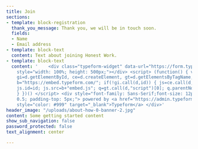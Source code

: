 ```yaml
---
title: Join
sections:
- template: block-registration
  thank_you_message: Thank you, we will be in touch soon.
  fields:
  - Name
  - Email address
- template: block-text
  content: Text about joining Honest Work.
- template: block-text
  content: '    <div class="typeform-widget" data-url="https://form.typeform.com/to/jgzE1yl2"
    style="width: 100%; height: 500px;"></div> <script> (function() { var qs,js,q,s,d=document,
    gi=d.getElementById, ce=d.createElement, gt=d.getElementsByTagName, id="typef_orm",
    b="https://embed.typeform.com/"; if(!gi.call(d,id)) { js=ce.call(d,"script");
    js.id=id; js.src=b+"embed.js"; q=gt.call(d,"script")[0]; q.parentNode.insertBefore(js,q)
    } })() </script> <div style="font-family: Sans-Serif;font-size: 12px;color: #999;opacity:
    0.5; padding-top: 5px;"> powered by <a href="https://admin.typeform.com/signup?utm_campaign=jgzE1yl2&utm_source=typeform.com-01E52RX4TYTQRVQW9EQKFFBC0P-free&utm_medium=typeform&utm_content=typeform-embedded-poweredbytypeform&utm_term=EN"
    style="color: #999" target="_blank">Typeform</a> </div>'
header_image: "/uploads/about-how-0-banner-2.jpg"
content: Some getting started content
show_sub_navigation: false
password_protected: false
text_alignment: center

---
```

